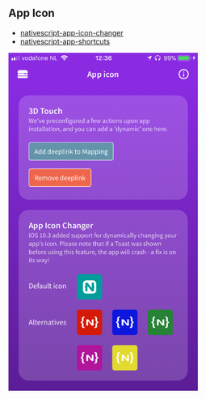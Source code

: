 ## App Icon

- [nativescript-app-icon-changer](https://github.com/EddyVerbruggen/nativescript-app-icon-changer)
- [nativescript-app-shortcuts](https://github.com/EddyVerbruggen/nativescript-app-shortcuts)

<img src="../../screenshots/themes/appicon.png" width="375px"/>
